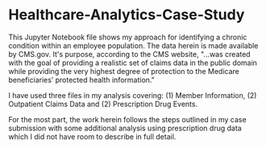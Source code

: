 # Healthcare-Analytics-Case-Study

This Jupyter Notebook file shows my approach for identifying a chronic condition within an employee population. The data herein is made available by CMS.gov. It's purpose, according to the CMS website, "...was created with the goal of providing a realistic set of claims data in the public domain while providing the very highest degree of protection to the Medicare beneficiaries’ protected health information."  

I have used three files in my analysis covering: (1) Member Information, (2) Outpatient Claims Data and (2) Prescription Drug Events.

For the most part, the work herein follows the steps outlined in my case submission with some additional analysis using prescription drug data which I did not have room to describe in full detail.
